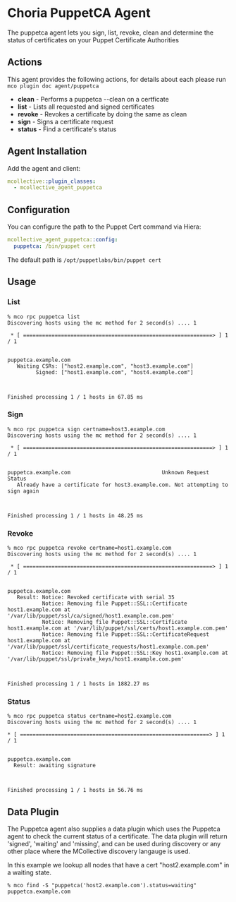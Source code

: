 # Choria PuppetCA Agent

The puppetca agent lets you sign, list, revoke, clean and determine the status of certificates on your
Puppet Certificate Authorities

## Actions

This agent provides the following actions, for details about each please run `mco plugin doc agent/puppetca`

 * **clean** - Performs a puppetca --clean on a certficate
 * **list** - Lists all requested and signed certificates
 * **revoke** - Revokes a certificate by doing the same as clean
 * **sign** - Signs a certificate request
 * **status** - Find a certificate's status

## Agent Installation

Add the agent and client:

```yaml
mcollective::plugin_classes:
  - mcollective_agent_puppetca
```

## Configuration

You can configure the path to the Puppet Cert command via Hiera:

```yaml
mcollective_agent_puppetca::config:
  puppetca: /bin/puppet cert
```

The default path is `/opt/puppetlabs/bin/puppet cert`

## Usage

### List

    % mco rpc puppetca list
    Discovering hosts using the mc method for 2 second(s) .... 1

     * [ ============================================================> ] 1 / 1


    puppetca.example.com
       Waiting CSRs: ["host2.example.com", "host3.example.com"]
             Signed: ["host1.example.com", "host4.example.com"]



    Finished processing 1 / 1 hosts in 67.85 ms

### Sign

    % mco rpc puppetca sign certname=host3.example.com
    Discovering hosts using the mc method for 2 second(s) .... 1

     * [ ============================================================> ] 1 / 1


    puppetca.example.com                             Unknown Request Status
       Already have a certificate for host3.example.com. Not attempting to sign again



    Finished processing 1 / 1 hosts in 48.25 ms

### Revoke

    % mco rpc puppetca revoke certname=host1.example.com
    Discovering hosts using the mc method for 2 second(s) .... 1

     * [ ============================================================> ] 1 / 1


    puppetca.example.com
       Result: Notice: Revoked certificate with serial 35
               Notice: Removing file Puppet::SSL::Certificate host1.example.com at '/var/lib/puppet/ssl/ca/signed/host1.example.com.pem'
               Notice: Removing file Puppet::SSL::Certificate host1.example.com at '/var/lib/puppet/ssl/certs/host1.example.com.pem'
               Notice: Removing file Puppet::SSL::CertificateRequest host1.example.com at '/var/lib/puppet/ssl/certificate_requests/host1.example.com.pem'
               Notice: Removing file Puppet::SSL::Key host1.example.com at '/var/lib/puppet/ssl/private_keys/host1.example.com.pem'



    Finished processing 1 / 1 hosts in 1882.27 ms

### Status

    % mco rpc puppetca status certname=host2.example.com
    Discovering hosts using the mc method for 2 second(s) .... 1

    * [ ============================================================> ] 1 / 1


    puppetca.example.com
      Result: awaiting signature



    Finished processing 1 / 1 hosts in 56.76 ms

## Data Plugin

The Puppetca agent also supplies a data plugin which uses the Puppetca agent to check the current status of a
certificate. The data plugin will return 'signed', 'waiting' and 'missing', and can be used during discovery
or any other place where the MCollective discovery langauge is used.

In this example we lookup all nodes that have a cert "host2.example.com" in a waiting state.

    % mco find -S "puppetca('host2.example.com').status=waiting"
    puppetca.example.com
